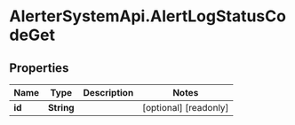 # AlerterSystemApi.AlertLogStatusCodeGet

## Properties

Name | Type | Description | Notes
------------ | ------------- | ------------- | -------------
**id** | **String** |  | [optional] [readonly] 


